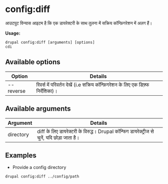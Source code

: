 # config:diff
आउटपुट विन्यास आइटम है कि एक डायरेक्टरी के साथ तुलना में सक्रिय कॉन्फ़िगरेशन में अलग हैं।

**Usage:**
```
drupal config:diff [arguments] [options]
cdi
```

## Available options
Option | Details
-------|-------------
--reverse | रिवर्स में परिवर्तन देखें (i.e सक्रिय कॉन्फ़िगरेशन के लिए एक डिफ़्फ निर्देशिका)।

## Available arguments
Argument | Details
---------|-------------
directory | diff के लिए डायरेक्टरी के विरुद्ध। Drupal कॉन्फिग डायरेक्ट्रीज से चुनें, यदि छोड़ा जाता है।

## Examples
* Provide a config directory
```
drupal config:diff ../config/path
```
